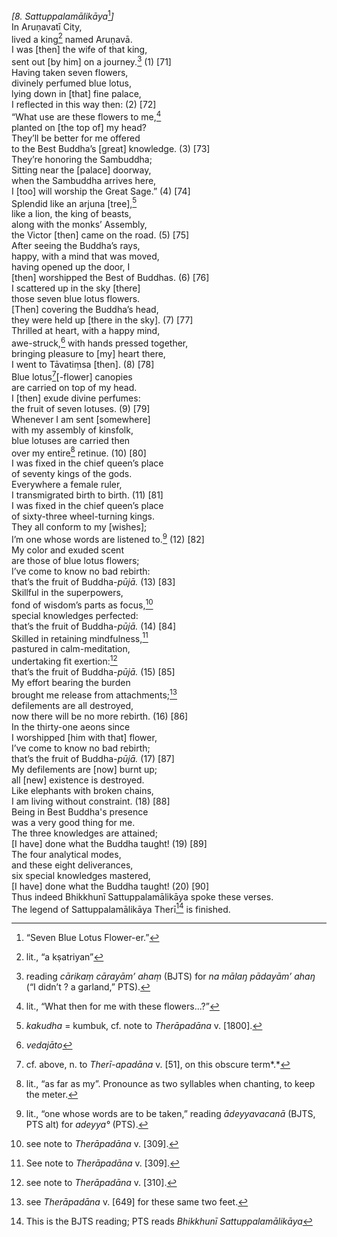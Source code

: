 *\[8. Sattuppalamālikāya*[^1]*\]*  
In Aruṇavatī City,  
lived a king[^2] named Aruṇavā.  
I was \[then\] the wife of that king,  
sent out \[by him\] on a journey.[^3] (1) \[71\]  
Having taken seven flowers,  
divinely perfumed blue lotus,  
lying down in \[that\] fine palace,  
I reflected in this way then: (2) \[72\]  
“What use are these flowers to me,[^4]  
planted on \[the top of\] my head?  
They’ll be better for me offered  
to the Best Buddha’s \[great\] knowledge. (3) \[73\]  
They’re honoring the Sambuddha;  
Sitting near the \[palace\] doorway,  
when the Sambuddha arrives here,  
I \[too\] will worship the Great Sage.” (4) \[74\]  
Splendid like an arjuna \[tree\],[^5]  
like a lion, the king of beasts,  
along with the monks’ Assembly,  
the Victor \[then\] came on the road. (5) \[75\]  
After seeing the Buddha’s rays,  
happy, with a mind that was moved,  
having opened up the door, I  
\[then\] worshipped the Best of Buddhas. (6) \[76\]  
I scattered up in the sky \[there\]  
those seven blue lotus flowers.  
\[Then\] covering the Buddha’s head,  
they were held up \[there in the sky\]. (7) \[77\]  
Thrilled at heart, with a happy mind,  
awe-struck,[^6] with hands pressed together,  
bringing pleasure to \[my\] heart there,  
I went to Tāvatiṃsa \[then\]. (8) \[78\]  
Blue lotus[^7]\[-flower\] canopies  
are carried on top of my head.  
I \[then\] exude divine perfumes:  
the fruit of seven lotuses. (9) \[79\]  
Whenever I am sent \[somewhere\]  
with my assembly of kinsfolk,  
blue lotuses are carried then  
over my entire[^8] retinue. (10) \[80\]  
I was fixed in the chief queen’s place  
of seventy kings of the gods.  
Everywhere a female ruler,  
I transmigrated birth to birth. (11) \[81\]  
I was fixed in the chief queen’s place  
of sixty-three wheel-turning kings.  
They all conform to my \[wishes\];  
I’m one whose words are listened to.[^9] (12) \[82\]  
My color and exuded scent  
are those of blue lotus flowers;  
I’ve come to know no bad rebirth:  
that’s the fruit of Buddha-*pūjā.* (13) \[83\]  
Skillful in the superpowers,  
fond of wisdom’s parts as focus,[^10]  
special knowledges perfected:  
that’s the fruit of Buddha-*pūjā.* (14) \[84\]  
Skilled in retaining mindfulness,[^11]  
pastured in calm-meditation,  
undertaking fit exertion:[^12]  
that’s the fruit of Buddha-*pūjā.* (15) \[85\]  
My effort bearing the burden  
brought me release from attachments;[^13]  
defilements are all destroyed,  
now there will be no more rebirth. (16) \[86\]  
In the thirty-one aeons since  
I worshipped \[him with that\] flower,  
I’ve come to know no bad rebirth;  
that’s the fruit of Buddha-*pūjā.* (17) \[87\]  
My defilements are \[now\] burnt up;  
all \[new\] existence is destroyed.  
Like elephants with broken chains,  
I am living without constraint. (18) \[88\]  
Being in Best Buddha's presence  
was a very good thing for me.  
The three knowledges are attained;  
\[I have\] done what the Buddha taught! (19) \[89\]  
The four analytical modes,  
and these eight deliverances,  
six special knowledges mastered,  
\[I have\] done what the Buddha taught! (20) \[90\]  
Thus indeed Bhikkhunī Sattuppalamālikāya spoke these verses.  
The legend of Sattuppalamālikāya Therī[^14] is finished.  
[^1]: “Seven Blue Lotus Flower-er.”  
[^2]: lit., “a kṣatriyan”  
[^3]: reading *cārikaṃ cārayām’ ahaṃ* (BJTS) for *na mālaŋ pādayām’
    ahaŋ* (“I didn’t ? a garland,” PTS).  
[^4]: lit., “What then for me with these flowers...?”  
[^5]: *kakudha* = kumbuk, cf. note to *Therāpadāna* v. \[1800\].  
[^6]: *vedajāto*  
[^7]: cf. above, n. to *Therī-apadāna* v. \[51\], on this obscure
    term*.*  
[^8]: lit., “as far as my”. Pronounce as two syllables when chanting, to
    keep the meter.  
[^9]: lit., “one whose words are to be taken,” reading *ādeyyavacanā*
    (BJTS, PTS alt) for *adeyya°* (PTS).  
[^10]: see note to *Therāpadāna* v. \[309\].  
[^11]: See note to *Therāpadāna* v. \[309\].  
[^12]: see note to *Therāpadāna* v. \[310\].  
[^13]: see *Therāpadāna* v. \[649\] for these same two feet.  
[^14]: This is the BJTS reading; PTS reads *Bhikkhunī
    Sattuppalamālikāya*
